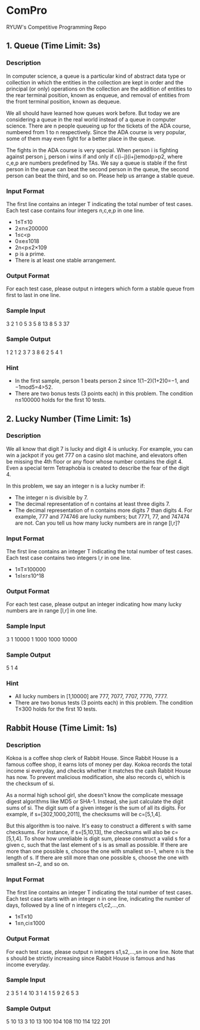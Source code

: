 # ComPro
RYUW's Competitive Programming Repo

## 1. Queue (Time Limit: 3s)
### Description
In computer science, a queue is a particular kind of abstract data type or collection in which the entities in the collection are kept in order and the principal (or only) operations on the collection are the addition of entities to the rear terminal position, known as enqueue, and removal of entities from the front terminal position, known as dequeue.

We all should have learned how queues work before. But today we are considering a queue in the real world instead of a queue in computer science. There are n people queueing up for the tickets of the ADA course, numbered from 1 to n respectively. Since the ADA course is very popular, some of them may even fight for a better place in the queue.

The fights in the ADA course is very special. When person i is fighting against person j, person i wins if and only if c(i−j)(i+j)emodp>p2, where c,e,p are numbers predefined by TAs. We say a queue is stable if the first person in the queue can beat the second person in the queue, the second person can beat the third, and so on. Please help us arrange a stable queue.

### Input Format
The first line contains an integer T indicating the total number of test cases. Each test case contains four integers n,c,e,p in one line.

* 1≤T≤10
* 2≤n≤200000
* 1≤c<p
* 0≤e≤1018
* 2n<p≤2×109
* p is a prime.
* There is at least one stable arrangement.

### Output Format
For each test case, please output n integers which form a stable queue from first to last in one line.

### Sample Input
3
2 1 0 5
3 5 8 13
8 5 3 37

### Sample Output
1 2
1 2 3
7 3 8 6 2 5 4 1

### Hint
* In the first sample, person 1 beats person 2 since 1(1−2)(1+2)0=−1, and −1mod5=4>52.
* There are two bonus tests (3 points each) in this problem. The condition n≤100000 holds for the first 10 tests.

## 2. Lucky Number (Time Limit: 1s)
### Description
We all know that digit 7 is lucky and digit 4 is unlucky. For example, you can win a jackpot if you get 777 on a casino slot machine, and elevators often be missing the 4th floor or any floor whose number contains the digit 4. Even a special term Tetraphobia is created to describe the fear of the digit 4.

In this problem, we say an integer n is a lucky number if:

* The integer n is divisible by 7.
* The decimal representation of n contains at least three digits 7.
* The decimal representation of n contains more digits 7 than digits 4.
For example, 777 and 774746 are lucky numbers; but 7771, 77, and 747474 are not. Can you tell us how many lucky numbers are in range [l,r]?

### Input Format
The first line contains an integer T indicating the total number of test cases. Each test case contains two integers l,r in one line.

* 1≤T≤100000
* 1≤l≤r≤10^18

### Output Format
For each test case, please output an integer indicating how many lucky numbers are in range [l,r] in one line.

### Sample Input
3
1 10000
1 1000
1000 10000

### Sample Output
5
1
4

### Hint
* All lucky numbers in [1,10000] are 777, 7077, 7707, 7770, 7777.
* There are two bonus tests (3 points each) in this problem. The condition T≤300 holds for the first 10 tests.

## Rabbit House (Time Limit: 1s)

### Description

Kokoa is a coffee shop clerk of Rabbit House. Since Rabbit House is a famous coffee shop, it earns lots of money per day. Kokoa records the total income si everyday, and checks whether it matches the cash Rabbit House has now. To prevent malicious modification, she also records ci, which is the checksum of si.

As a normal high school girl, she doesn't know the complicate message digest algorithms like MD5 or SHA-1. Instead, she just calculate the digit sums of si. The digit sum of a given integer is the sum of all its digits. For example, if s=[302,1000,2011], the checksums will be c=[5,1,4].

But this algorithm is too naive. It's easy to construct a different s with same checksums. For instance, if s=[5,10,13], the checksums will also be c=[5,1,4]. To show how unreliable is digit sum, please construct a valid s for a given c, such that the last element of s is as small as possible. If there are more than one possible s, choose the one with smallest sn−1, where n is the length of s. If there are still more than one possible s, choose the one with smallest sn−2, and so on.

### Input Format

The first line contains an integer T indicating the total number of test cases. Each test case starts with an integer n in one line, indicating the number of days, followed by a line of n integers c1,c2,…,cn.

* 1≤T≤10
* 1≤n,ci≤1000
### Output Format

For each test case, please output n integers s1,s2,…,sn in one line. Note that s should be strictly increasing since Rabbit House is famous and has income everyday.

### Sample Input

2
3
5 1 4
10
3 1 4 1 5 9 2 6 5 3
### Sample Output

5 10 13
3 10 13 100 104 108 110 114 122 201